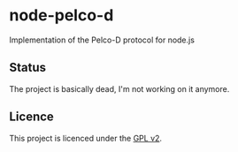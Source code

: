 node-pelco-d
============

Implementation of the Pelco-D protocol for node.js


Status
------

The project is basically dead, I'm not working on it anymore.


Licence
-------

This project is licenced under the [GPL v2](http://www.gnu.org/licenses/gpl-2.0.txt).
